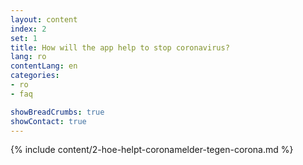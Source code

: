 ```yaml
---
layout: content
index: 2
set: 1
title: How will the app help to stop coronavirus?
lang: ro
contentLang: en
categories:
- ro
- faq

showBreadCrumbs: true
showContact: true
---
```


{% include content/2-hoe-helpt-coronamelder-tegen-corona.md %}
